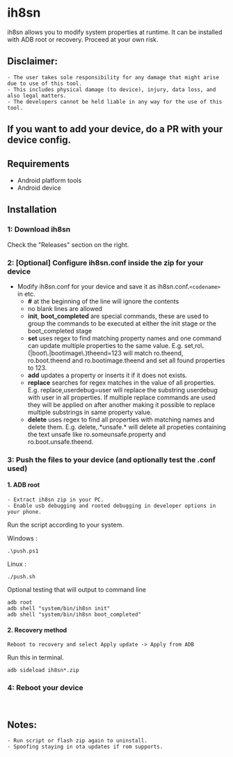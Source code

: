 # ih8sn

ih8sn allows you to modify system properties at runtime. It can be installed with ADB root or recovery. Proceed at your own risk.

## Disclaimer:

```
- The user takes sole responsibility for any damage that might arise due to use of this tool.
- This includes physical damage (to device), injury, data loss, and also legal matters.
- The developers cannot be held liable in any way for the use of this tool.
```

## If you want to add your device, do a PR with your device config.

## Requirements

- Android platform tools
- Android device

## Installation

### 1: Download ih8sn

Check the "Releases" section on the right.

### 2: [Optional] Configure ih8sn.conf inside the zip for your device

- Modify ih8sn.conf for your device and save it as ih8sn.conf.`<codename>` in etc.
  - **\#** at the beginning of the line will ignore the contents
  - no blank lines are allowed
  - **init**, **boot_completed** are special commands, these are used to group the commands to be executed at either the init stage or the boot_completed stage
  - **set** uses regex to find matching property names and one command can update multiple properties to the same value. E.g. set,ro\\.(|boot\\.|bootimage\\.)theend=123 will match ro.theend, ro.boot.theend and ro.bootimage.theend and set all found properties to 123.
  - **add** updates a property or inserts it if it does not exists.
  - **replace** searches for regex matches in the value of all properties. E.g. replace,userdebug=user will replace the substring userdebug with user in all properties. If multiple replace commands are used they will be applied on after another making it possible to replace multiple substrings in same property value.
  - **delete** uses regex to find all properties with matching names and delete them. E.g. delete,.\*unsafe.\* will delete all propeties containing the text unsafe like ro.someunsafe.property and ro.boot.unsafe.theend.

### 3: Push the files to your device (and optionally test the .conf used)

#### 1. ADB root
```
- Extract ih8sn zip in your PC.
- Enable usb debugging and rooted debugging in developer options in your phone. 
```
Run the script according to your system.

Windows :
```
.\push.ps1
```
Linux :
```
./push.sh
```
Optional testing that will output to command line
```
adb root
adb shell "system/bin/ih8sn init"
adb shell "system/bin/ih8sn boot_completed"
```
#### 2. Recovery method
```
Reboot to recovery and select Apply update -> Apply from ADB
```
Run this in terminal.
```
adb sideload ih8sn*.zip
```

### 4: Reboot your device 
<br>

## Notes: 
```
- Run script or flash zip again to uninstall.
- Spoofing staying in ota updates if rom supports.
```
